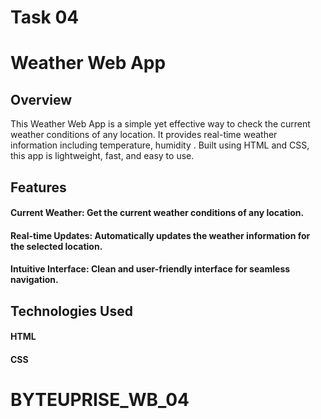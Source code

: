 # Task 04
# Weather Web App

## Overview
This Weather Web App is a simple yet effective way to check the current weather conditions of any location. It provides real-time weather information including temperature, humidity . Built using HTML and CSS, this app is lightweight, fast, and easy to use.

## Features
#### Current Weather: Get the current weather conditions of any location.
#### Real-time Updates: Automatically updates the weather information for the selected location.
#### Intuitive Interface: Clean and user-friendly interface for seamless navigation.
## Technologies Used
#### HTML
#### CSS
# BYTEUPRISE_WB_04
